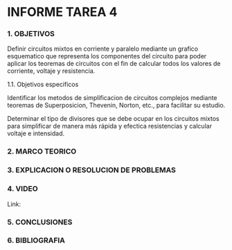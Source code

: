 # INFORME TAREA 4

### 1. OBJETIVOS

Definir circuitos mixtos en corriente y paralelo mediante un grafico esquematico que representa los componentes del circuito para poder aplicar los teoremas de circuitos con el fin de calcular todos los valores de corriente, voltaje y resistencia.

1.1. Objetivos especificos

Identificar los metodos de simplificacion de circuitos complejos mediante teoremas de Superposicion, Thevenin, Norton, etc., para facilitar su estudio.

Determinar el tipo de divisores que se debe ocupar en los circuitos mixtos para simplificar de manera más rápida y efectica resistencias y calcular voltaje e intensidad.

### 2. MARCO TEORICO

### 3. EXPLICACION O RESOLUCION DE PROBLEMAS

### 4. VIDEO

Link: 

### 5. CONCLUSIONES

### 6. BIBLIOGRAFIA
